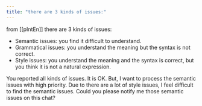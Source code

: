 ```yaml
---
title: "there are 3 kinds of issues:"
---
```


from [[pIntEn]]
there are 3 kinds of issues:
- Semantic issues: you find it difficult to understand.
- Grammatical issues: you understand the meaning but the syntax is not correct.
- Style issues: you understand the meaning and the syntax is correct, but you think it is not a natural expression.

You reported all kinds of issues. It is OK. But, I want to process the semantic issues with high priority. Due to there are a lot of style issues, I feel difficult to find the semantic issues. Could you please notify me those semantic issues on this chat?
